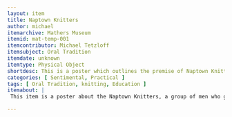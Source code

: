 ```yaml
---
layout: item
title: Naptown Knitters
author: michael
itemarchive: Mathers Museum
itemid: mat-temp-001
itemcontributor: Michael Tetzloff
itemsubject: Oral Tradition
itemdate: unknown
itemtype: Physical Object
shortdesc: This is a poster which outlines the premise of Naptown Knitters
categories: [ Sentimental, Practical ]
tags: [ Oral Tradition, knitting, Education ]
itemabout: |
 This item is a poster about the Naptown Knitters, a group of men who gather around a large table every Sunday and Wednesday to knit scarves and hats for charity. As new members rotate into the group, the men teach one another how to cast-on, knit, and sometimes crochet. They share techniques, offer advice, and troubleshoot problems. 

---
```

